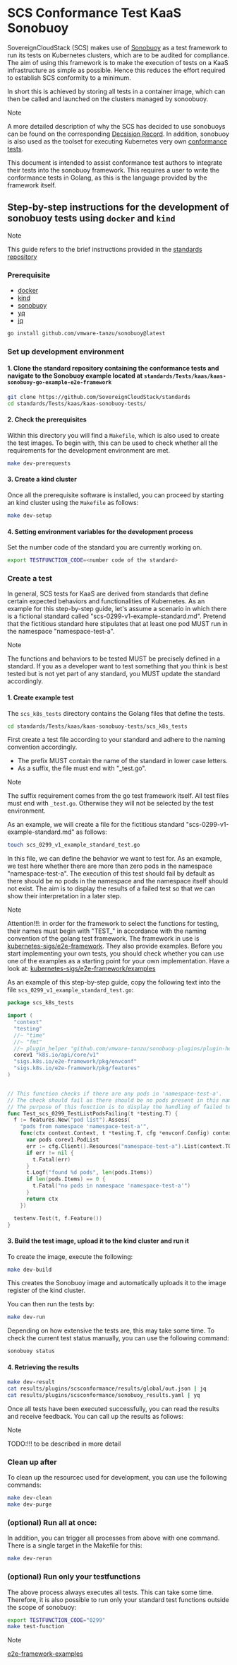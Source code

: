 # SCS Conformance Test KaaS Sonobuoy

SovereignCloudStack (SCS) makes use of [Sonobuoy][sonobuoy] as a test framework to run its tests on Kubernetes clusters, which are to be audited for compliance.
The aim of using this framework is to make the execution of tests on a KaaS infrastructure as simple as possible.
Hence this reduces the effort required to establish SCS conformity to a minimum.

In short this is achieved by storing all tests in a container image, which can then be called and launched on the clusters managed by sonoobuoy.

> [!NOTE]
> A more detailed description of why the SCS has decided to use sonobuoys can be found on the corresponding [Decsision Record][sonbouy-decision-record].
> In addition, sonobuoy is also used as the toolset for executing Kubernetes very own [conformance tests][k8s-conformance].

This document is intended to assist conformance test authors to integrate their tests into the sonobuoy framework.
This requires a user to write the conformance tests in Golang, as this is the language provided by the framework itself.

## Step-by-step instructions for the development of sonobuoy tests using `docker` and `kind`

> [!NOTE]
> This guide refers to the brief instructions provided in the [standards repository][scs-sonobuoy-example-guide]

### Prerequisite

* [docker][docker-installation]
* [kind][kind-installation]
* [sonobuoy][sonobuoy-installation]
* [yq][yq-installation]
* [jq][jq-installation]

```bash
go install github.com/vmware-tanzu/sonobuoy@latest
```

### Set up development environment

#### 1. Clone the standard repository containing the conformance tests and navigate to the Sonobuoy example located at `standards/Tests/kaas/kaas-sonobuoy-go-example-e2e-framework`

```bash
git clone https://github.com/SovereignCloudStack/standards
cd standards/Tests/kaas/kaas-sonobuoy-tests/
```

#### 2. Check the prerequisites

Within this directory you will find a `Makefile`, which is also used to create the test images.
To begin with, this can be used to check whether all the requirements for the development environment are met.

```bash
make dev-prerequests
```

#### 3. Create a kind cluster

Once all the prerequisite software is installed, you can proceed by starting an kind cluster using the `Makefile` as follows:

```bash
make dev-setup
```

#### 4. Setting environment variables for the development process

Set the number code of the standard you are currently working on.

```bash
export TESTFUNCTION_CODE=<number code of the standard>
```

### Create a test

In general, SCS tests for KaaS are derived from standards that define certain expected behaviors and functionalities of Kubernetes.
As an example for this step-by-step guide, let's assume a scenario in which there is a fictional standard called "scs-0299-v1-example-standard.md".
Pretend that the fictitious standard here stipulates that at least one pod MUST run in the namespace "namespace-test-a".

> [!NOTE] 
> The functions and behaviors to be tested MUST be precisely defined in a standard.
> If you as a developer want to test something that you think is best tested but is not yet part of any standard, you MUST update the standard accordingly.

#### 1. Create example test

The `scs_k8s_tests` directory contains the Golang files that define the tests.

```bash
cd standards/Tests/kaas/kaas-sonobuoy-tests/scs_k8s_tests
```

First create a test file according to your standard and adhere to the naming convention accordingly.

* The prefix MUST contain the name of the standard in lower case letters.
* As a suffix, the file must end with "_test.go".

> [!NOTE]
> The suffix requirement comes from the go test framework itself. All test files must end with `_test.go`.
> Otherwise they will not be selected by the test environment.

As an example, we will create a file for the fictitious standard "scs-0299-v1-example-standard.md" as follows:

```bash
touch scs_0299_v1_example_standard_test.go
```

In this file, we can define the behavior we want to test for.
As an example, we test here whether there are more than zero pods in the namespace "namespace-test-a".
The execution of this test should fail by default as there should be no pods in the namespace and the namespace itself should not exist.
The aim is to display the results of a failed test so that we can show their interpretation in a later step.

> [!NOTE]
> Attention!!!: in order for the framework to select the functions for testing, their names must begin with "TEST_" in accordance with the naming convention of the golang test framework.
> The framework in use is [kubernetes-sigs/e2e-framework][e2e-framework].
> They also provide examples. Before you start implementing your own tests, you should check whether you can use one of the examples as a starting point for your own implementation.
> Have a look at: [kubernetes-sigs/e2e-framework/examples][e2e-framework-examples]

As an example of this step-by-step guide, copy the following text into the file `scs_0299_v1_example_standard_test.go`:

```go
package scs_k8s_tests

import (
  "context"
  "testing"
  //~ "time"
  //~ "fmt" 
  //~ plugin_helper "github.com/vmware-tanzu/sonobuoy-plugins/plugin-helper"
  corev1 "k8s.io/api/core/v1"
  "sigs.k8s.io/e2e-framework/pkg/envconf"
  "sigs.k8s.io/e2e-framework/pkg/features"
)


// This function checks if there are any pods in 'namespace-test-a'.
// The check should fail as there should be no pods present in this namespace.
// The purpose of this function is to display the handling of failed tests.
func Test_scs_0299_TestListPodsFailing(t *testing.T) {
  f := features.New("pod list").Assess(
    "pods from namespace 'namespace-test-a'",
    func(ctx context.Context, t *testing.T, cfg *envconf.Config) context.Context {
      var pods corev1.PodList
      err := cfg.Client().Resources("namespace-test-a").List(context.TODO(), &pods)
      if err != nil {
        t.Fatal(err)
      }
      t.Logf("found %d pods", len(pods.Items))
      if len(pods.Items) == 0 {
        t.Fatal("no pods in namespace 'namespace-test-a'")
      }
      return ctx
    })

  testenv.Test(t, f.Feature())
}

```

#### 3. Build the test image, upload it to the kind cluster and run it

To create the image, execute the following:

```bash
make dev-build
```

This creates the Sonobuoy image and automatically uploads it to the image register of the kind cluster.

You can then run the tests by:

```bash
make dev-run
```

Depending on how extensive the tests are, this may take some time.
To check the current test status manually, you can use the following command:

```bash
sonobuoy status
```

#### 4. Retrieving the results

```bash
make dev-result
cat results/plugins/scsconformance/results/global/out.json | jq
cat results/plugins/scsconformance/sonobuoy_results.yaml | yq
```

Once all tests have been executed successfully, you can read the results and receive feedback.
You can call up the results as follows:

> [!NOTE]
> TODO:!!! to be described in more detail

### Clean up after

To clean up the resourcec used for development, you can use the following commands:

```bash
make dev-clean
make dev-purge
```

### (optional) Run all at once:

In addition, you can trigger all processes from above with one command. There is a single target in the Makefile for this:

```bash
make dev-rerun
```

### (optional) Run only your testfunctions

The above process always executes all tests. This can take some time.
Therefore, it is also possible to run only your standard test functions outside the scope of sonobuoy:

```bash
export TESTFUNCTION_CODE="0299"
make test-function
```

> [!NOTE]
> [e2e-framework-examples]

[sonobuoy]: https://sonobuoy.io/
[sonbouy-decision-record]: https://github.com/SovereignCloudStack/standards/blob/main/Standards/scs-0200-v1-using-sonobuoy-for-kaas-conformance-tests.md
[k8s-conformance]: https://github.com/cncf/k8s-conformance/blob/master/instructions.md
[docker-installation]: https://docs.docker.com/engine/install/
[sonobuoy-installation]: https://sonobuoy.io/docs/v0.57.1/#installation
[kind-installation]: https://kind.sigs.k8s.io/docs/user/quick-start/#installation
[scs-sonobuoy-example-guide]: https://github.com/SovereignCloudStack/standards/tree/main/Tests/kaas/kaas-sonobuoy-go-example-e2e-framework#sonobuoy-usage-for-development-of-tests

[yq-installation]:https://github.com/mikefarah/yq/?tab=readme-ov-file#install
[jq-installation]:https://jqlang.github.io/jq/download/
[e2e-framework]:https://github.com/kubernetes-sigs/e2e-framework
[e2e-framework-examples]:https://github.com/kubernetes-sigs/e2e-framework/tree/main/examples
